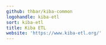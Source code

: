 ```yaml
---
github: thbar/kiba-common
logohandle: kiba-etl
sort: kiba-etl
title: Kiba ETL
website: 'https://www.kiba-etl.org/'
---
```

